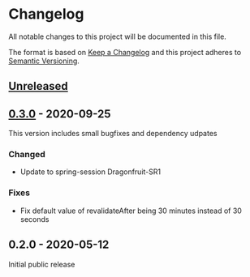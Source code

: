 # Changelog
All notable changes to this project will be documented in this file.

The format is based on [Keep a Changelog](http://keepachangelog.com/en/1.0.0/)
and this project adheres to [Semantic Versioning](http://semver.org/spec/v2.0.0.html).

## [Unreleased]

## [0.3.0] - 2020-09-25
This version includes small bugfixes and dependency udpates

### Changed
- Update to spring-session Dragonfruit-SR1

### Fixes
- Fix default value of revalidateAfter being 30 minutes instead of 30 seconds

## 0.2.0 - 2020-05-12
Initial public release

[Unreleased]: https://github.com/markt-de/spring-session-sticky/compare/v0.3.0...HEAD
[0.3.0]: https://github.com/markt-de/spring-session-sticky/compare/v0.2.0...v0.3.0
